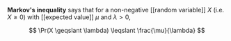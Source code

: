 **Markov's inequality** says that for a non-negative [[random variable]] $X$ (i.e. $X \geqslant 0$) with [[expected value]] $\mu$ and $\lambda > 0$,

$$
\Pr(X \geqslant \lambda) \leqslant \frac{\mu}{\lambda}
$$